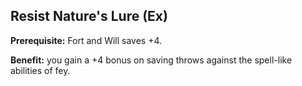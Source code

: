 Resist Nature's Lure (Ex)
--------------------

__Prerequisite:__ Fort and Will saves +4.

__Benefit:__ you gain a +4 bonus on saving throws against the spell-like abilities of fey.
